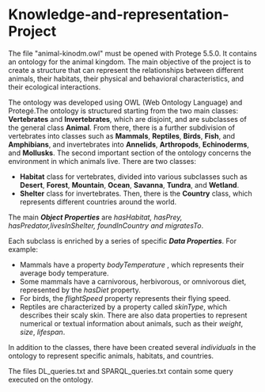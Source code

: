 # Knowledge-and-representation-Project
The file "animal-kinodm.owl" must be opened with Protege 5.5.0. It contains an ontology for the animal kingdom. The main objective of the project is to create a structure that can represent the relationships between different animals, their habitats, their physical and  behavioral characteristics, and their ecological interactions.

The ontology was developed using OWL (Web Ontology Language) and Protegé.The ontology is structured starting from the two main classes: **Vertebrates** and **Invertebrates**, which are disjoint, and are subclasses of the general class **Animal**. 
From there, there is a further subdivision of vertebrates into classes such as **Mammals**, **Reptiles**, **Birds**, **Fish**, and **Amphibians**, and invertebrates into **Annelids**, **Arthropods**, **Echinoderms**, and **Mollusks**.
The second important section of the ontology concerns the environment in which  animals live. There are two classes:
 * **Habitat** class for vertebrates, divided into various subclasses such as **Desert**, **Forest**, **Mountain**, **Ocean**, **Savanna**, **Tundra**, and **Wetland**.
 * **Shelter** class for invertebrates.
Then, there is the **Country** class, which represents different countries around the world.

The main **_Object Properties_** are *hasHabitat, hasPrey, hasPredator,livesInShelter, foundInCountry and migratesTo*. 

Each subclass is enriched by a series of specific **_Data Properties_**. For example: 
  * Mammals have a property *bodyTemperature* , which represents their average  body temperature.
  * Some mammals have a carnivorous, herbivorous, or omnivorous diet, represented by the *hasDiet* property.
  * For birds, the *flightSpeed* property represents their flying speed.
  * Reptiles are characterized by a property called *skinType*, which describes their scaly skin.
There are also data properties to represent numerical or textual information about animals, such as their *weight*, *size*, *lifespan*.

In addition to the classes, there have been created several *individuals* in the ontology to represent specific animals, habitats, and countries.

The files DL_queries.txt and SPARQL_queries.txt contain some query executed on the ontology.
